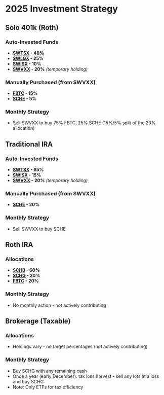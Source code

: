 # 2025 Investment Strategy

## Solo 401k (Roth)

### Auto-Invested Funds
- **[<span title="Schwab Total Stock Market Index Fund">SWTSX</span>](https://www.schwabassetmanagement.com/products/swtsx) - 40%**
- **[<span title="Schwab U.S. Large-Cap Growth Index Fund">SWLGX</span>](https://www.schwabassetmanagement.com/products/swlgx) - 25%**
- **[<span title="Schwab International Index Fund">SWISX</span>](https://www.schwabassetmanagement.com/products/swisx) - 10%**
- **[<span title="Schwab Prime Advantage Money Fund">SWVXX</span>](https://www.schwabassetmanagement.com/products/swvxx) - 20%** *(temporary holding)*

### Manually Purchased (from SWVXX)
- **[<span title="Fidelity Wise Origin Bitcoin Fund">FBTC</span>](https://www.fidelity.com/etfs/crypto-funds) - 15%**
- **[<span title="Schwab Emerging Markets Equity ETF">SCHE</span>](https://www.schwabassetmanagement.com/products/sche) - 5%**

### Monthly Strategy
- Sell SWVXX to buy 75% FBTC, 25% SCHE (15%/5% split of the 20% allocation)

## Traditional IRA

### Auto-Invested Funds
- **[<span title="Schwab Total Stock Market Index Fund">SWTSX</span>](https://www.schwabassetmanagement.com/products/swtsx) - 65%**
- **[<span title="Schwab International Index Fund">SWISX</span>](https://www.schwabassetmanagement.com/products/swisx) - 15%**
- **[<span title="Schwab Prime Advantage Money Fund">SWVXX</span>](https://www.schwabassetmanagement.com/products/swvxx) - 20%** *(temporary holding)*

### Manually Purchased (from SWVXX)
- **[<span title="Schwab Emerging Markets Equity ETF">SCHE</span>](https://www.schwabassetmanagement.com/products/sche) - 20%**

### Monthly Strategy
- Sell SWVXX to buy SCHE

## Roth IRA

### Allocations
- **[<span title="Schwab U.S. Broad Market ETF">SCHB</span>](https://www.schwabassetmanagement.com/products/schb) - 60%**
- **[<span title="Schwab U.S. Large-Cap Growth ETF">SCHG</span>](https://www.schwabassetmanagement.com/products/schg) - 20%**
- **[<span title="Fidelity Wise Origin Bitcoin Fund">FBTC</span>](https://www.fidelity.com/etfs/crypto-funds) - 20%**

### Monthly Strategy
- No monthly action - not actively contributing

## Brokerage (Taxable)

### Allocations
- Holdings vary - no target percentages (not actively contributing)

### Monthly Strategy
- Buy SCHG with any remaining cash
- Once a year (early December): tax loss harvest - sell any lots at a loss and buy SCHG
- Note: Only ETFs for tax efficiency